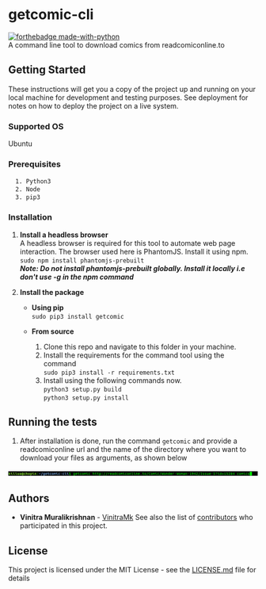 # getcomic-cli 

[![forthebadge made-with-python](http://ForTheBadge.com/images/badges/made-with-python.svg)](https://www.python.org/)  
A command line tool to download comics from readcomiconline.to

## Getting Started

These instructions will get you a copy of the project up and running on your local machine for development and testing purposes. See deployment for notes on how to deploy the project on a live system.

### Supported OS
Ubuntu

### Prerequisites

```
  1. Python3
  2. Node
  3. pip3
```

### Installation

1. **Install a headless browser**  
A headless browser is required for this tool to automate web page interaction. The browser used here is PhantomJS. Install it using npm.  
    `sudo npm install phantomjs-prebuilt`  
***Note: Do not install phantomjs-prebuilt globally. Install it locally i.e don't use -g in the npm command***

2. **Install the package**  
    * **Using pip**  
    `sudo pip3 install getcomic`  

    * **From source**   
        1. Clone this repo and navigate to this folder in your machine.  
        2. Install the requirements for the command tool using the command  
            `sudo pip3 install -r requirements.txt`
        3. Install using the following commands now.  
            `python3 setup.py build`  
            `python3 setup.py install`  

## Running the tests

1. After installation is done, run the command `getcomic` and provide a readcomiconline url and the name of the directory where you want to 
download your files as arguments, as shown below

![](commandss.png?raw=true)

## Authors

* **Vinitra Muralikrishnan** - [VinitraMk](https://github.com/VinitraMk)
See also the list of [contributors](https://github.com/VinitraMk/getcomic-cli/contributors) who participated in this project.

## License

This project is licensed under the MIT License - see the [LICENSE.md](LICENSE.md) file for details



